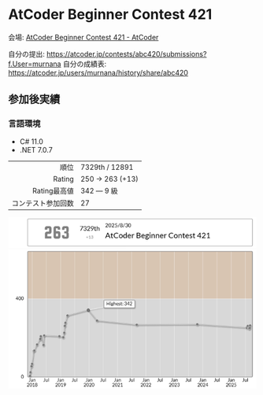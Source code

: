 # AtCoder Beginner Contest 421

会場: [AtCoder Beginner Contest 421 - AtCoder](https://atcoder.jp/contests/abc421)

自分の提出: https://atcoder.jp/contests/abc420/submissions?f.User=murnana 
自分の成績表: https://atcoder.jp/users/murnana/history/share/abc420


## 参加後実績

### 言語環境
* C# 11.0
* .NET 7.0.7

|                    |                 |
| -----------------: | :-------------- |
|               順位 | 7329th / 12891  |
|             Rating | 250 → 263 (+13) |
|       Rating最高値 | 342 ― 9 級      |
| コンテスト参加回数 | 27              |

![ratingStatus](ratingStatus.png)
![ratingGraph](ratingGraph.png)
